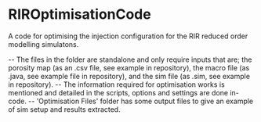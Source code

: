 # RIROptimisationCode
A code for optimising the injection configuration for the RIR reduced order modelling simulatons.

-- The files in the folder are standalone and only require inputs that are; the porosity map (as an .csv file, see example in repository),
the macro file (as .java, see example file in repository), and the sim file (as .sim, see example in repository).
-- The information required for optimisation works is mentioned and detailed in the scripts, options and settings are done in-code.
-- 'Optimisation Files' folder has some output files to give an example of sim setup and results extracted.
